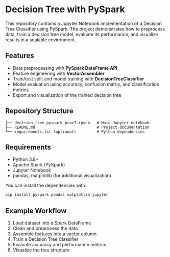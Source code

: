 # Decision Tree with PySpark

This repository contains a Jupyter Notebook implementation of a Decision Tree Classifier using PySpark. The project demonstrates how to preprocess data, train a decision tree model, evaluate its performance, and visualize results in a scalable environment.


## Features
 
* Data preprocessing with **PySpark DataFrame API**
* Feature engineering with **VectorAssembler**
* Train/test split and model training with **DecisionTreeClassifier**
* Model evaluation using accuracy, confusion matrix, and classification metrics
* Export and visualization of the trained decision tree


## Repository Structure

```
├── decision_tree_pyspark_prac7.ipynb   # Main Jupyter notebook
├── README.md                           # Project documentation
└── requirements.txt (optional)         # Python dependencies
```


##  Requirements

* Python 3.8+
* Apache Spark (PySpark)
* Jupyter Notebook
* pandas, matplotlib (for additional visualization)

You can install the dependencies with:

```bash
pip install pyspark pandas matplotlib jupyter
```


## Example Workflow

1. Load dataset into a Spark DataFrame
2. Clean and preprocess the data
3. Assemble features into a vector column
4. Train a Decision Tree Classifier
5. Evaluate accuracy and performance metrics
6. Visualize the tree structure

